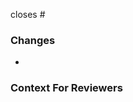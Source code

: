 <!-- Edit And Paste Into Pull Request Title
Issue-<Github Issue Number>: PR Title
-->

<!--NOTE THE GITHUB ISSUES THAT THIS PR CLOSES BELOW-->
closes #

### Changes
<!-- DESCRIBE THE CHANGES YOU ARE MAKING -->
-

### Context For Reviewers
<!-- WHY ARE YOU MAKING THIS CHANGE? -->
